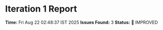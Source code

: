 # Iteration 1 Report
**Time:** Fri Aug 22 02:48:37 IST 2025
**Issues Found:** 3
**Status:** 🔧 IMPROVED
